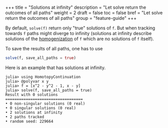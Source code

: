 +++
title = "Solutions at infinity"
description = "Let solve return the outcomes of all paths"
weight = 2
draft = false
toc = false
bref = "Let solve return the outcomes of all paths"
group = "feature-guide"
+++


By default, `solve(f)` return only "true" solutions of `f`. But when tracking towards `f` paths might diverge to infinity (solutions at infinity describe solutions of the [homogenization](https://en.wikipedia.org/wiki/Homogeneous_polynomial#Homogenization) of `f` which are no solutions of `f` itself).

To save the results of all paths, one has to use

```julia
solve(f, save_all_paths = true)
```

Here is an example that has solutions at infinity.

```julia-repl
julia> using HomotopyContinuation
julia> @polyvar x y
julia> f = [x^2 - y^2 - 1, x - y]
julia> solve(f, save_all_paths = true)
Result with 0 solutions
==================================
• 0 non-singular solutions (0 real)
• 0 singular solutions (0 real)
• 2 solutions at infinity
• 2 paths tracked
• random seed: 229664
```
